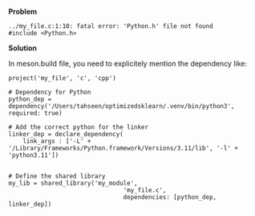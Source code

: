 **Problem**

```
../my_file.c:1:10: fatal error: 'Python.h' file not found
#include <Python.h>
```

**Solution**

In meson.build file, you need to explicitely mention the dependency like:

```
project('my_file', 'c', 'cpp')

# Dependency for Python
python_dep = dependency('/Users/tahseen/optimizedsklearn/.venv/bin/python3', required: true)

# Add the correct python for the linker
linker_dep = declare_dependency(
    link_args : ['-L' + '/Library/Frameworks/Python.framework/Versions/3.11/lib', '-l' + 'python3.11'])


# Define the shared library
my_lib = shared_library('my_module',
                                'my_file.c',
                                dependencies: [python_dep, linker_dep])
```
